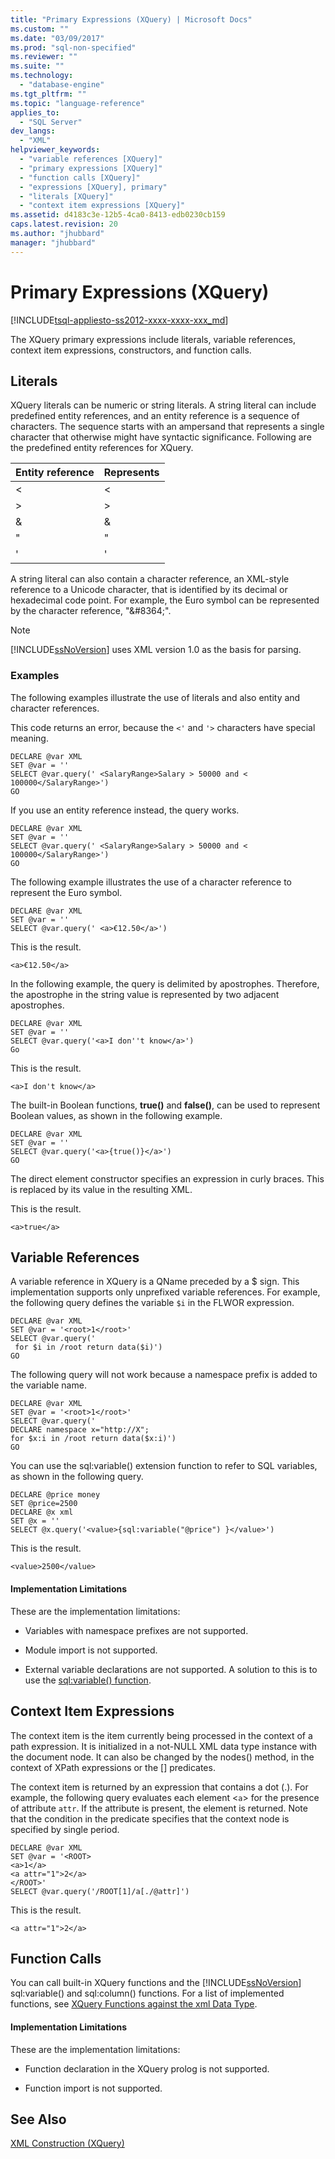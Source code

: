 ```yaml
---
title: "Primary Expressions (XQuery) | Microsoft Docs"
ms.custom: ""
ms.date: "03/09/2017"
ms.prod: "sql-non-specified"
ms.reviewer: ""
ms.suite: ""
ms.technology: 
  - "database-engine"
ms.tgt_pltfrm: ""
ms.topic: "language-reference"
applies_to: 
  - "SQL Server"
dev_langs: 
  - "XML"
helpviewer_keywords: 
  - "variable references [XQuery]"
  - "primary expressions [XQuery]"
  - "function calls [XQuery]"
  - "expressions [XQuery], primary"
  - "literals [XQuery]"
  - "context item expressions [XQuery]"
ms.assetid: d4183c3e-12b5-4ca0-8413-edb0230cb159
caps.latest.revision: 20
ms.author: "jhubbard"
manager: "jhubbard"
---
```

# Primary Expressions (XQuery)
[!INCLUDE[tsql-appliesto-ss2012-xxxx-xxxx-xxx_md](../integration-services/system/stored-procedures/includes/tsql-appliesto-ss2012-xxxx-xxxx-xxx-md.md)]

  The XQuery primary expressions include literals, variable references, context item expressions, constructors, and function calls.  
  
## Literals  
 XQuery literals can be numeric or string literals. A string literal can include predefined entity references, and an entity reference is a sequence of characters. The sequence starts with an ampersand that represents a single character that otherwise might have syntactic significance. Following are the predefined entity references for XQuery.  
  
|Entity reference|Represents|  
|----------------------|----------------|  
|&lt;|\<|  
|&gt;|>|  
|&amp;|&|  
|&quot;|"|  
|&apos;|'|  
  
 A string literal can also contain a character reference, an XML-style reference to a Unicode character, that is identified by its decimal or hexadecimal code point. For example, the Euro symbol can be represented by the character reference, "&\#8364;".  
  
> [!NOTE]  
>  [!INCLUDE[ssNoVersion](../advanced-analytics/r-services/includes/ssnoversion-md.md)] uses XML version 1.0 as the basis for parsing.  
  
### Examples  
 The following examples illustrate the use of literals and also entity and character references.  
  
 This code returns an error, because the `<'` and `'>` characters have special meaning.  
  
```  
DECLARE @var XML  
SET @var = ''  
SELECT @var.query(' <SalaryRange>Salary > 50000 and < 100000</SalaryRange>')  
GO  
```  
  
 If you use an entity reference instead, the query works.  
  
```  
DECLARE @var XML  
SET @var = ''  
SELECT @var.query(' <SalaryRange>Salary > 50000 and < 100000</SalaryRange>')  
GO  
```  
  
 The following example illustrates the use of a character reference to represent the Euro symbol.  
  
```  
DECLARE @var XML  
SET @var = ''  
SELECT @var.query(' <a>€12.50</a>')  
```  
  
 This is the result.  
  
 `<a>€12.50</a>`  
  
 In the following example, the query is delimited by apostrophes. Therefore, the apostrophe in the string value is represented by two adjacent apostrophes.  
  
```  
DECLARE @var XML  
SET @var = ''  
SELECT @var.query('<a>I don''t know</a>')  
Go  
```  
  
 This is the result.  
  
 `<a>I don't know</a>`  
  
 The built-in Boolean functions, **true()** and **false()**, can be used to represent Boolean values, as shown in the following example.  
  
```  
DECLARE @var XML  
SET @var = ''  
SELECT @var.query('<a>{true()}</a>')  
GO  
```  
  
 The direct element constructor specifies an expression in curly braces. This is replaced by its value in the resulting XML.  
  
 This is the result.  
  
 `<a>true</a>`  
  
## Variable References  
 A variable reference in XQuery is a QName preceded by a $ sign. This implementation supports only unprefixed variable references. For example, the following query defines the variable `$i` in the FLWOR expression.  
  
```  
DECLARE @var XML  
SET @var = '<root>1</root>'  
SELECT @var.query('  
 for $i in /root return data($i)')  
GO  
```  
  
 The following query will not work because a namespace prefix is added to the variable name.  
  
```  
DECLARE @var XML  
SET @var = '<root>1</root>'  
SELECT @var.query('  
DECLARE namespace x="http://X";  
for $x:i in /root return data($x:i)')  
GO  
```  
  
 You can use the sql:variable() extension function to refer to SQL variables, as shown in the following query.  
  
```  
DECLARE @price money  
SET @price=2500  
DECLARE @x xml  
SET @x = ''  
SELECT @x.query('<value>{sql:variable("@price") }</value>')  
```  
  
 This is the result.  
  
 `<value>2500</value>`  
  
#### Implementation Limitations  
 These are the implementation limitations:  
  
-   Variables with namespace prefixes are not supported.  
  
-   Module import is not supported.  
  
-   External variable declarations are not supported. A solution to this is to use the [sql:variable() function](../xquery/xquery-extension-functions-sql-variable.md).  
  
## Context Item Expressions  
 The context item is the item currently being processed in the context of a path expression. It is initialized in a not-NULL XML data type instance with the document node. It can also be changed by the nodes() method, in the context of XPath expressions or the [] predicates.  
  
 The context item is returned by an expression that contains a dot (.). For example, the following query evaluates each element <`a`> for the presence of attribute `attr`. If the attribute is present, the element is returned. Note that the condition in the predicate specifies that the context node is specified by single period.  
  
```  
DECLARE @var XML  
SET @var = '<ROOT>  
<a>1</a>  
<a attr="1">2</a>  
</ROOT>'  
SELECT @var.query('/ROOT[1]/a[./@attr]')  
```  
  
 This is the result.  
  
 `<a attr="1">2</a>`  
  
## Function Calls  
 You can call built-in XQuery functions and the [!INCLUDE[ssNoVersion](../advanced-analytics/r-services/includes/ssnoversion-md.md)] sql:variable() and sql:column() functions. For a list of implemented functions, see [XQuery Functions against the xml Data Type](../xquery/xquery-functions-against-the-xml-data-type.md).  
  
#### Implementation Limitations  
 These are the implementation limitations:  
  
-   Function declaration in the XQuery prolog is not supported.  
  
-   Function import is not supported.  
  
## See Also  
 [XML Construction &#40;XQuery&#41;](../xquery/xml-construction-xquery.md)  
  
  
